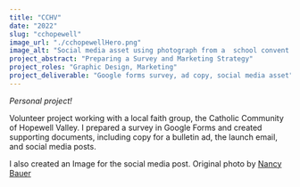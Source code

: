 ```yaml
---
title: "CCHV"
date: "2022"
slug: "cchopewell"
image_url: "./cchopewellHero.png"
image_alt: "Social media asset using photograph from a  school convent chapel in Trenton, NJ"
project_abstract: "Preparing a Survey and Marketing Strategy"
project_roles: "Graphic Design, Marketing"
project_deliverable: "Google forms survey, ad copy, social media asset"
---
```

*Personal project!*

Volunteer project working with a local faith group, the Catholic Community of Hopewell Valley. I prepared a survey in Google Forms and created supporting documents, including copy for a bulletin ad, the launch email, and social media posts.

I also created an Image for the social media post. Original photo by [Nancy Bauer](https://www.shutterstock.com/g/ia084)
